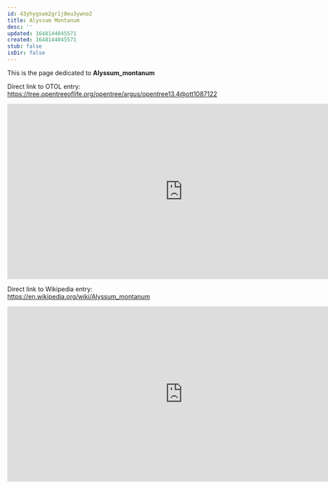 ```yaml
---
id: 43yhygswm2gr1j8eu3ywno2
title: Alyssum Montanum
desc: ''
updated: 1648144045571
created: 1648144045571
stub: false
isDir: false
---
```

This is the page dedicated to **Alyssum_montanum**


Direct link to OTOL entry: https://tree.opentreeoflife.org/opentree/argus/opentree13.4@ott1087122



<html>
    <body>
    <iframe src="https://tree.opentreeoflife.org/opentree/argus/opentree13.4@ott1087122"
    width="800" height="400" frameborder="0" allowfullscreen> </iframe>
    </body>
</html>
    


Direct link to Wikipedia entry: https://en.wikipedia.org/wiki/Alyssum_montanum



<html>
    <body>
    <iframe src="https://en.wikipedia.org/wiki/Alyssum_montanum"
    width="800" height="400" frameborder="0" allowfullscreen> </iframe>
    </body>
</html>
    
